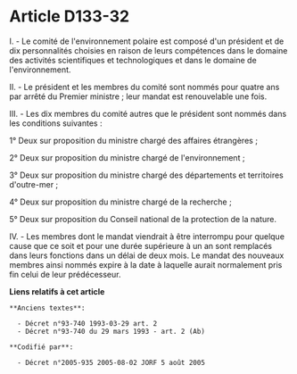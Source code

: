 # Article D133-32

I. - Le comité de l'environnement polaire est composé d'un président et de dix personnalités choisies en raison de leurs
compétences dans le domaine des activités scientifiques et technologiques et dans le domaine de l'environnement.

II. - Le président et les membres du comité sont nommés pour quatre ans par arrêté du Premier ministre ; leur mandat est
renouvelable une fois.

III. - Les dix membres du comité autres que le président sont nommés dans les conditions suivantes :

1° Deux sur proposition du ministre chargé des affaires étrangères ;

2° Deux sur proposition du ministre chargé de l'environnement ;

3° Deux sur proposition du ministre chargé des départements et territoires d'outre-mer ;

4° Deux sur proposition du ministre chargé de la recherche ;

5° Deux sur proposition du Conseil national de la protection de la nature.

IV. - Les membres dont le mandat viendrait à être interrompu pour quelque cause que ce soit et pour une durée supérieure à un
an sont remplacés dans leurs fonctions dans un délai de deux mois. Le mandat des nouveaux membres ainsi nommés expire à la
date à laquelle aurait normalement pris fin celui de leur prédécesseur.

**Liens relatifs à cet article**

	**Anciens textes**:

	  - Décret n°93-740 1993-03-29 art. 2
	  - Décret n°93-740 du 29 mars 1993 - art. 2 (Ab)

	**Codifié par**:

	  - Décret n°2005-935 2005-08-02 JORF 5 août 2005
